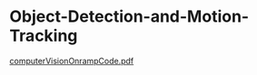 # Object-Detection-and-Motion-Tracking
[computerVisionOnrampCode.pdf](https://github.com/shekharma/Object-Detection-and-Motion-Tracking/files/14893270/computerVisionOnrampCode.pdf)
